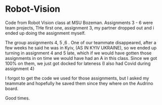 # Robot-Vision
Code from Robot Vision class at MSU Bozeman. 
Assignments 3 - 6 were team projects, THe first one, assignment 3, my partner dropped out and i ended up doing the assignment myself.

The group assignments 4, 5 ,6 . One of our teammate disappeared, after a few weeks he said he was in Kyiv, 
(AS IN KYIV UKRAINE), so we ended up turning in assignment 4 and 5 late, which if we would have gotten those assignments in on time we would have had an A in this class. Since we got 100% on them, we just got docked for lateness (I also had Covid during assignment 4)

I forgot to get the code we used for those assignments, but I asked my teammate and hopefully he saved them since they where on the Audrino board.

Good times.
